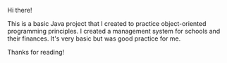 Hi there!

This is a basic Java project that I created to practice
object-oriented programming principles. I created a
management system for schools and their finances. It's
very basic but was good practice for me.

Thanks for reading!
